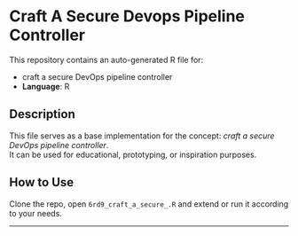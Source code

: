 # Craft A Secure Devops Pipeline Controller

This repository contains an auto-generated R file for:

- craft a secure DevOps pipeline controller
- **Language**: R

## Description

This file serves as a base implementation for the concept: *craft a secure DevOps pipeline controller*.  
It can be used for educational, prototyping, or inspiration purposes.

## How to Use

Clone the repo, open `6rd9_craft_a_secure_.R` and extend or run it according to your needs.

---


